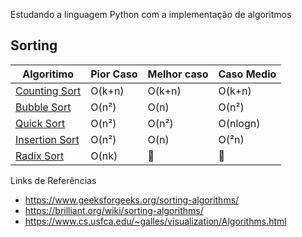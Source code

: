 Estudando a linguagem Python com a implementação de algoritmos


## Sorting
Algoritimo | Pior Caso | Melhor caso | Caso Medio
-----------|-------- | ---|---
[Counting Sort](./Sorting/Sorting.md/#counting) | O(k+n) | O(k+n)| O(k+n)
[Bubble Sort](./Sorting/Sorting.md/#bubble) | O(n²) | O(n) | O(n²)
[Quick Sort](./Sorting/Sorting.md/#quick) | O(n²) | O(n²) | O(nlogn)
[Insertion Sort](./Sorting/Sorting.md/#insertion) | O(n²) | O(n) | O(²n)
[Radix Sort](./Sorting/Sorting.md/#radix) | O(nk)| :construction: | :construction:


Links de Referências
* https://www.geeksforgeeks.org/sorting-algorithms/
* https://brilliant.org/wiki/sorting-algorithms/
* https://www.cs.usfca.edu/~galles/visualization/Algorithms.html
